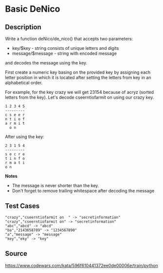 # Basic DeNico

## Description 

Write a function deNico/de_nico() that accepts two parameters:

- key/$key - string consists of unique letters and digits
- message/$message - string with encoded message

and decodes the message using the key.

First create a numeric key basing on the provided key by assigning each letter position in which it is located after setting the letters from key in an alphabetical order.

For example, for the key crazy we will get 23154 because of acryz (sorted letters from the key).
Let's decode cseerntiofarmit on using our crazy key.

    1 2 3 4 5
    ---------
    c s e e r
    n t i o f
    a r m i t
      o n   

After using the key:

    2 3 1 5 4
    ---------
    s e c r e
    t i n f o
    r m a t i
    o n
    
**Notes**

- The message is never shorter than the key.
- Don't forget to remove trailing whitespace after decoding the message


## Test Cases

    "crazy","cseerntiofarmit on  " -> "secretinformation"
    "crazy","cseerntiofarmit on" -> "secretinformation"
    "abc","abcd" -> "abcd"
    "ba","2143658709" -> "1234567890"
    "a","message" -> "message"
    "key","eky" -> "key"

## Source
https://www.codewars.com/kata/596f610441372ee0de00006e/train/python
